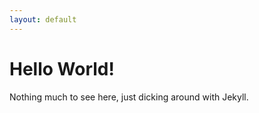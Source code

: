 ```yaml
---
layout: default
---
```

Hello World!
==================
Nothing much to see here, just dicking around with Jekyll.
